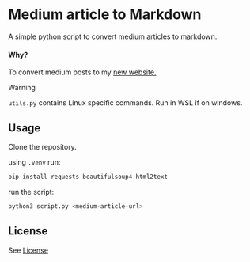# Medium article to Markdown

A simple python script to convert medium articles to markdown.

#### Why?

To convert medium posts to my [new website.](https://nickstambaugh.vercel.app/)

> [!WARNING]  
> `utils.py` contains Linux specific commands.
> Run in WSL if on windows.

## Usage

Clone the repository.

using `.venv` run:
```bash
pip install requests beautifulsoup4 html2text
```

run the script:
```bash
python3 script.py <medium-article-url>
```

## License

See [License](LICENSE)